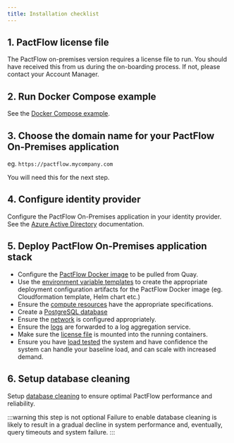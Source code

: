 ```yaml
---
title: Installation checklist
---
```


## 1. PactFlow license file

The PactFlow on-premises version requires a license file to run. You should have received this from us during the
on-boarding process. If not, please contact your Account Manager.

## 2. Run Docker Compose example

See the [Docker Compose example](/docs/on-premises/docker-compose-example).

## 3. Choose the domain name for your PactFlow On-Premises application

eg. `https://pactflow.mycompany.com`

You will need this for the next step.

## 4. Configure identity provider

Configure the PactFlow On-Premises application in your identity provider. See the [Azure Active Directory](/docs/on-premises/authentication/saml#configuring-azure-active-directory) documentation.

## 5. Deploy PactFlow On-Premises application stack

* Configure the [PactFlow Docker image](/docs/on-premises/docker-image-registry) to be pulled from Quay.
* Use the [environment variable templates](/docs/on-premises/environment-variables/templates) to create the appropriate deployment configuration artifacts for the PactFlow Docker image (eg. Cloudformation template, Helm chart etc.)
* Ensure the [compute resources](/docs/on-premises/system-requirements) have the appropriate specifications.
* Create a [PostgreSQL database](/docs/on-premises/database)
* Ensure the [network](/docs/on-premises/network-configuration) is configured appropriately.
* Ensure the [logs](/docs/on-premises/logging) are forwarded to a log aggregation service.
* Make sure the [license file](/docs/on-premises/license) is mounted into the running containers.
* Ensure you have [load tested](load-testing) the system and have confidence the system can handle your baseline load, and can scale with increased demand.

## 6. Setup database cleaning

Setup [database cleaning](/docs/on-premises/maintenance/database) to ensure optimal PactFlow performance and reliability.

:::warning this step is not optional
Failure to enable database cleaning is likely to result in a gradual decline in system performance and, eventually, query timeouts and system failure.
:::